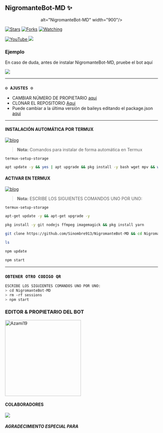 ## NigromanteBot-MD ✨

<p align="center">
alt="NigromanteBot-MD" width="900"/>
</p>

<a href="https://github.com/sinombre913/NigromanteBot-MD"><img title="Stars" src="https://img.shields.io/github/stars/sinombre913/NigromanteBot-MDcolor=ff4500&style=flat-square" /></a>
<a href="https://github.com/zhwzein/Killua-Zoldyck/network/members"><img title="Forks" src="https://img.shields.io/github/forks/sinombre913/NigromanteBot-MD?color=ff4500&style=flat-square" /></a>
<a href="https://github.com/zhwzein/Killua-Zoldyck/watchers"><img title="Watching" src="https://img.shields.io/github/watchers/sinombre913/NigromanteBot-MD?label=watchers&color=ff4500&style=flat-square" /></a> <br>


<a href="https://youtube.com/@NigromanteBot-MD?si=KaTgJs-AV-mSZl8t">
<img src="https://img.shields.io/badge/YouTube-FF0000?style=for-the-badge&logo=youtube&logoColor=white" alt="YouTube">
</a>
<a href="https://instagram.com/NigromanteBot">
<img src="https://img.shields.io/badge/Instagram-E4405F?style=for-the-badge&logo=instagram&logoColor=white">
</a>

### Ejemplo 
En caso de duda, antes de instalar NigromanteBot-MD, pruebe el bot aquí

<a href="https://chat.whatsapp.com/Ir1oZN3sCjREM43QecNb0o">
  <img src="https://img.shields.io/badge/NigromanteBot-0a0a0a?style=for-the-badge&logo=whatsapp&logoColor=white">
</a>

***

### `⚙️ AJUSTES ⚙️`
- CAMBIAR NÚMERO DE PROPIETARIO [aqui](https://github.com/Sinombre913/NigromanteBot-MD/blob/main/config.js#L6)
- CLONAR EL REPOSITORIO [Aqui](https://github.com/sinombre913/NigromanteBot-MD/fork)
- Puede cambiar a la última versión de baileys editando el package.json [aqui](https://github.com/sinombre913/NigromanteBot-MD/blob/main/package.json#L42)
***

#### INSTALACIÓN AUTOMÁTICA POR TERMUX
[![blog](https://img.shields.io/badge/Instalacion-Automatica-FF0000?style=for-the-badge&logo=youtube&logoColor=white)](https://youtu.be/smoWgg28wPk?si=ck-t9tvKrJQ0yZbS?feature=share)

> **Nota:** Comandos para instalar de forma automática en Termux  
```bash
termux-setup-storage
```
```bash
apt update -y && yes | apt upgrade && pkg install -y bash wget mpv && wget -O - https://raw.githubusercontent.com/Sinombre913/NigromanteBot-MD/master/nigromante.sh | bash
```

#### ACTIVAR EN TERMUX
[![blog](https://img.shields.io/badge/Instalacion-Manual-FF0000?style=for-the-badge&logo=youtube&logoColor=white)](https://youtu.be/qRb9ElGT8mM?si=XxSt-Y8CTQs1Imzl?feature=share)
> **Nota:** ESCRIBE LOS SIGUIENTES COMANDOS UNO POR UNO:
```bash
termux-setup-storage
```

```bash
apt-get update -y && apt-get upgrade -y
```

```bash
pkg install -y git nodejs ffmpeg imagemagick && pkg install yarn
```

```bash
git clone https://github.com/Sinombre913/NigromanteBot-MD && cd NigromanteBot-MD && yarn install && npm install
```

```bash
ls
```
```bash
npm update
```

```bash
npm start
```
***

### `OBTENER OTRO CODIGO QR`
```bash
ESCRIBE LOS SIGUIENTES COMANDOS UNO POR UNO:
> cd NigromanteBot-MD
> rm -rf sessions
> npm start
```

### EDITOR & PROPIETARIO DEL BOT
<a href="https://github.com/sinombre913"><img src="https://github.com/sinombre913.png" width="250" height="250" alt="Azami19"/></a>

#### COLABORADORES 
<a href="https://github.com/sinombre913/NigromanteBot-MD/graphs/contributors">
<img src="https://contrib.rocks/image?repo=sinombre913/NigromanteBot-MD" /> 
</a>

<!-- markdownlint-restore -->
<!-- prettier-ignore-end -->

<!-- ALL-CONTRIBUTORS-LIST:END -->

##### AGRADECIMIENTO ESPECIAL PARA
<!--[![diegojadibot](https://github.com/diegojadibot.png?size=100)](https://github.com/diegojadibot)|
